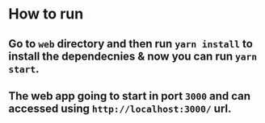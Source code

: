 # How to run

## Go to `web` directory and then run `yarn install` to install the dependecnies & now you can run `yarn start`.

## The web app going to start in port `3000` and can accessed using `http://localhost:3000/` url.
